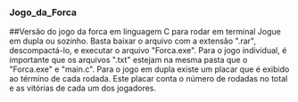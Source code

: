 ### Jogo_da_Forca
##Versão do jogo da forca em linguagem C para rodar em terminal
Jogue em dupla ou sozinho. Basta baixar o arquivo com a extensão ".rar", descompactá-lo, e executar o arquivo "Forca.exe". Para o jogo individual, é importante que os arquivos ".txt" estejam na mesma pasta que o "Forca.exe" e "main.c". Para o jogo em dupla existe um placar que é exibido ao término de cada rodada. Este placar conta o número de rodadas no total e as vitórias de cada um dos jogadores.
